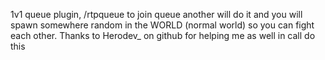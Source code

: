 1v1 queue plugin, /rtpqueue to join queue another will do it and you will spawn somewhere random in the WORLD (normal world) so you can fight each other. Thanks to Herodev_ on github for helping me as well in call do this
